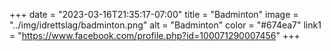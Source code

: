 +++
date = "2023-03-16T21:35:17-07:00"
title = "Badminton"
image = "../img/idrettslag/badminton.png"
alt = "Badminton"
color = "#674ea7"
link1 = "https://www.facebook.com/profile.php?id=100071290007456"
+++
